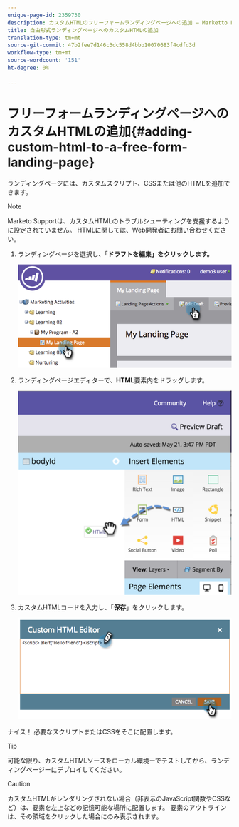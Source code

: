 ```yaml
---
unique-page-id: 2359730
description: カスタムHTMLのフリーフォームランディングページへの追加 — Marketto Docs — 製品ドキュメント
title: 自由形式ランディングページへのカスタムHTMLの追加
translation-type: tm+mt
source-git-commit: 47b2fee7d146c3dc558d4bbb10070683f4cdfd3d
workflow-type: tm+mt
source-wordcount: '151'
ht-degree: 0%

---
```



# フリーフォームランディングページへのカスタムHTMLの追加{#adding-custom-html-to-a-free-form-landing-page}

ランディングページには、カスタムスクリプト、CSSまたは他のHTMLを追加できます。

>[!NOTE]
>
>Marketo Supportは、カスタムHTMLのトラブルシューティングを支援するように設定されていません。 HTMLに関しては、Web開発者にお問い合わせください。

1. ランディングページを選択し、「**ドラフトを編集」をクリックします。**

   ![](assets/image2014-9-17-12-3a2-3a15.png)

1. ランディングページエディターで、**HTML**&#x200B;要素内をドラッグします。

   ![](assets/image2015-5-21-15-3a52-3a42.png)

1. カスタムHTMLコードを入力し、「**保存**」をクリックします。

   ![](assets/image2014-9-17-12-3a3-3a39.png)

ナイス！ 必要なスクリプトまたはCSSをそこに配置します。

>[!TIP]
>
>可能な限り、カスタムHTMLソースをローカル環境ーでテストしてから、ランディングページーにデプロイしてください。

>[!CAUTION]
>
>カスタムHTMLがレンダリングされない場合（非表示のJavaScript関数やCSSなど）は、要素を左上などの記憶可能な場所に配置します。 要素のアウトラインは、その領域をクリックした場合にのみ表示されます。

